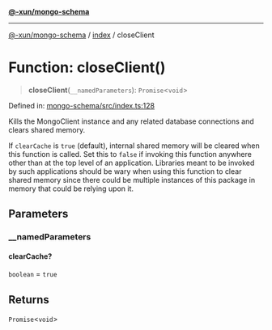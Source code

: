 [**@-xun/mongo-schema**](../../README.md)

***

[@-xun/mongo-schema](../../README.md) / [index](../README.md) / closeClient

# Function: closeClient()

> **closeClient**(`__namedParameters`): `Promise`\<`void`\>

Defined in: [mongo-schema/src/index.ts:128](https://github.com/Xunnamius/mongo-utils/blob/b7bf3f0b1614e2f06b991c15bbf85968ab91d50b/packages/mongo-schema/src/index.ts#L128)

Kills the MongoClient instance and any related database connections and
clears shared memory.

If `clearCache` is `true` (default), internal shared memory will be cleared
when this function is called. Set this to `false` if invoking this function
anywhere other than at the top level of an application. Libraries meant to be
invoked by such applications should be wary when using this function to clear
shared memory since there could be multiple instances of this package in
memory that could be relying upon it.

## Parameters

### \_\_namedParameters

#### clearCache?

`boolean` = `true`

## Returns

`Promise`\<`void`\>
